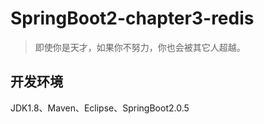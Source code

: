 # SpringBoot2-chapter3-redis

> 即使你是天才，如果你不努力，你也会被其它人超越。


## 开发环境

JDK1.8、Maven、Eclipse、SpringBoot2.0.5